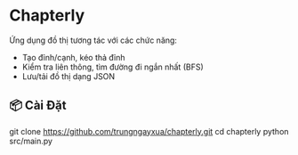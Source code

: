 # Chapterly

Ứng dụng đồ thị tương tác với các chức năng:  
- Tạo đỉnh/cạnh, kéo thả đỉnh  
- Kiểm tra liên thông, tìm đường đi ngắn nhất (BFS)  
- Lưu/tải đồ thị dạng JSON  

## 📦 Cài Đặt  
git clone https://github.com/trungngayxua/chapterly.git
cd chapterly
python src/main.py
